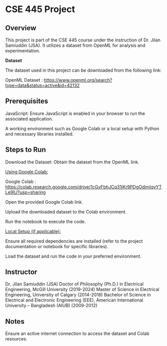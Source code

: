 # CSE 445 Project

## Overview

This project is part of the CSE 445 course under the instruction of Dr. Jilan Samiuddin (JSA). It utilizes a dataset from OpenML for analysis and experimentation.

**Dataset**

The dataset used in this project can be downloaded from the following link:

OpenML Dataset : https://www.openml.org/search?type=data&status=active&id=42132

## Prerequisites

JavaScript: Ensure JavaScript is enabled in your browser to run the associated application.

A working environment such as Google Colab or a local setup with Python and necessary libraries installed.


## Steps to Run

Download the Dataset: Obtain the dataset from the OpenML link.

<ins>Using Google Colab:</ins>

Google Colab : https://colab.research.google.com/drive/1cGyFbhJCq31jKr9PDgOdjmIqvYTLe9lU?usp=sharing

Open the provided Google Colab link.

Upload the downloaded dataset to the Colab environment.

Run the notebook to execute the code.


<ins>Local Setup (if applicable):</ins>

Ensure all required dependencies are installed (refer to the project documentation or notebook for specific libraries).




Load the dataset and run the code in your preferred environment.

## Instructor

Dr. Jilan Samiuddin (JSA)
Doctor of Philosophy (Ph.D.) in Electrical Engineering, McGill University (2019-2024)
Master of Science in Electrical Engineering, University of Calgary (2014-2016)
Bachelor of Science in Electrical and Electronic Engineering (EEE), American International University – Bangladesh (AIUB) (2009-2012)

## Notes

Ensure an active internet connection to access the dataset and Colab resources.

